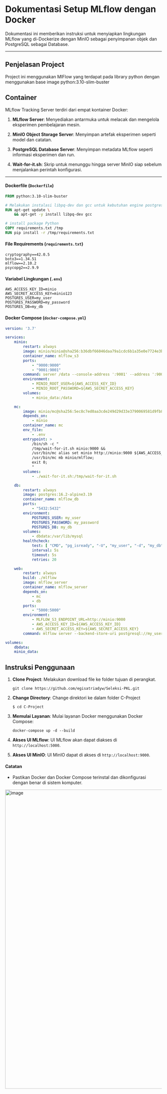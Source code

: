 # Dokumentasi Setup MLflow dengan Docker
Dokumentasi ini memberikan instruksi untuk menyiapkan lingkungan MLflow yang di-Dockerize dengan MinIO sebagai penyimpanan objek dan PostgreSQL sebagai Database.


---



## Penjelasan Project
Project ini menggunakan MlFlow yang terdapat pada library python dengan menggunakan base image python:3.10-slim-buster


## Container
MLflow Tracking Server terdiri dari empat kontainer Docker:
1. **MLflow Server**: Menyediakan antarmuka untuk melacak dan mengelola eksperimen pembelajaran mesin.
   
2. **MinIO Object Storage Server**: Menyimpan artefak eksperimen seperti model dan catatan.

3. **PostgreSQL Database Server**: Menyimpan metadata MLflow seperti informasi eksperimen dan run.

4. **Wait-for-it.sh**: Skrip untuk menunggu hingga server MinIO siap sebelum menjalankan perintah konfigurasi.


---
#### Dockerfile (`Dockerfile`)

```dockerfile
FROM python:3.10-slim-buster

# Melakukan instalasi libpq-dev dan gcc untuk kebutuhan engine postgresql
RUN apt-get update \
    && apt-get -y install libpq-dev gcc

# install package Python
COPY requirements.txt /tmp
RUN pip install -r /tmp/requirements.txt
```

#### File Requirements (`requirements.txt`)

```plaintext
cryptography==42.0.5
boto3==1.34.51
mlflow==2.10.2
psycopg2==2.9.9
```

#### Variabel Lingkungan (`.env`)

```plaintext
AWS_ACCESS_KEY_ID=minio
AWS_SECRET_ACCESS_KEY=minio123
POSTGRES_USER=my_user
POSTGRES_PASSWORD=my_password
POSTGRES_DB=my_db
```

#### Docker Compose (`docker-compose.yml`)

```yaml
version: '3.7'

services:
    minio:
        restart: always
        image: minio/minio@sha256:b36dbf66046daa79a1cdc6b1a35e0e7724e3b12ee21d528c8952c30b7984c1bb
        container_name: mlflow_s3
        ports:
            - "9000:9000"
            - "9001:9001"
        command: server /data --console-address ':9001' --address ':9000'
        environment:
            - MINIO_ROOT_USER=${AWS_ACCESS_KEY_ID}
            - MINIO_ROOT_PASSWORD=${AWS_SECRET_ACCESS_KEY}
        volumes:
            - minio_data:/data

    mc:
        image: minio/mc@sha256:5ec8c7ed0aa3cde249d29d33e3790069581d9fb845a8ee2574662b7de8029abd
        depends_on:
            - minio
        container_name: mc
        env_file:
            - .env
        entrypoint: >
            /bin/sh -c "
            /tmp/wait-for-it.sh minio:9000 &&
            /usr/bin/mc alias set minio http://minio:9000 ${AWS_ACCESS_KEY_ID} ${AWS_SECRET_ACCESS_KEY} &&
            /usr/bin/mc mb minio/mlflow;
            exit 0;
            "
        volumes:
            - ./wait-for-it.sh:/tmp/wait-for-it.sh

    db:
        restart: always
        image: postgres:16.2-alpine3.19
        container_name: mlflow_db
        ports:
            - "5432:5432"
        environment:
            POSTGRES_USER: my_user
            POSTGRES_PASSWORD: my_password
            POSTGRES_DB: my_db
        volumes:
            - dbdata:/var/lib/mysql
        healthcheck:
            test: [ "CMD", "pg_isready", "-U", "my_user", "-d", "my_db" ]
            interval: 5s
            timeout: 5s
            retries: 20

    web:
        restart: always
        build: ./mlflow
        image: mlflow_server
        container_name: mlflow_server
        depends_on:
            - mc
            - db
        ports:
            - "5000:5000"
        environment:
            - MLFLOW_S3_ENDPOINT_URL=http://minio:9000
            - AWS_ACCESS_KEY_ID=${AWS_ACCESS_KEY_ID}
            - AWS_SECRET_ACCESS_KEY=${AWS_SECRET_ACCESS_KEY}
        command: mlflow server --backend-store-uri postgresql://my_user:my_password@db:5432/my_db --default-artifact-root s3://mlflow/ --host 0.0.0.0

volumes:
    dbdata:
    minio_data:
```

## Instruksi Penggunaan

1. **Clone Project**: Melakukan download file ke folder tujuan di perangkat.
   ```
   git clone https://github.com/egisatriadyw/Seleksi-PKL.git
   ```

2. **Change Directory**: Change direktori ke dalam folder C-Project

   ```
   $ cd C-Project
   ```
  
4. **Memulai Layanan**: Mulai layanan Docker menggunakan Docker Compose:
   ```
   docker-compose up -d --build
   ``` 
5. **Akses UI MLflow**: UI MLflow akan dapat diakses di `http://localhost:5000`.
6. **Akses UI MinIO**:  UI MinIO dapat di akses di `http://localhost:9000`.

#### Catatan

- Pastikan Docker dan Docker Compose terinstal dan dikonfigurasi dengan benar di sistem komputer.

<img width="959" alt="image" src="https://github.com/egisatriadyw/Seleksi-PKL/assets/76691272/7135685a-1f6b-4911-981c-ef1234f1fca6">


